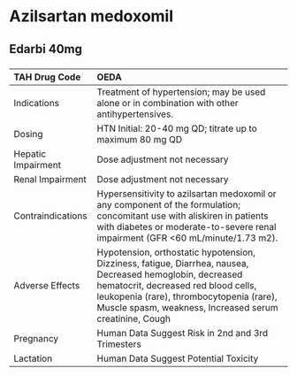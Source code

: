 # Azilsartan medoxomil

## Edarbi 40mg

##### 

| TAH Drug Code      | OEDA                                                                                                                                                                                                                                                     |
|:-------------------|:---------------------------------------------------------------------------------------------------------------------------------------------------------------------------------------------------------------------------------------------------------|
| Indications        | Treatment of hypertension; may be used alone or in combination with other antihypertensives.                                                                                                                                                             |
| Dosing             | HTN Initial: 20-40 mg QD; titrate up to maximum 80 mg QD                                                                                                                                                                                                 |
| Hepatic Impairment | Dose adjustment not necessary                                                                                                                                                                                                                            |
| Renal Impairment   | Dose adjustment not necessary                                                                                                                                                                                                                            |
| Contraindications  | Hypersensitivity to azilsartan medoxomil or any component of the formulation; concomitant use with aliskiren in patients with diabetes or moderate-to-severe renal impairment (GFR <60 mL/minute/1.73 m2).                                               |
| Adverse Effects    | Hypotension, orthostatic hypotension, Dizziness, fatigue, Diarrhea, nausea, Decreased hemoglobin, decreased hematocrit, decreased red blood cells, leukopenia (rare), thrombocytopenia (rare), Muscle spasm, weakness, Increased serum creatinine, Cough |
| Pregnancy          | Human Data Suggest Risk in 2nd and 3rd Trimesters                                                                                                                                                                                                        |
| Lactation          | Human Data Suggest Potential Toxicity                                                                                                                                                                                                                    |

